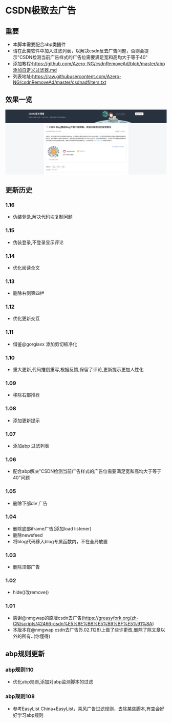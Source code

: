 # CSDN极致去广告
## 重要
- 本脚本需要配合abp类插件
- 请在此类软件中加入过滤列表，以解决csdn反去广告问题，否则会提示"CSDN检测当前广告样式的广告位需要满足宽和高均大于等于40"
- 添加教程:https://github.com/Azero-NG/csdnRemoveAd/blob/master/abp添加自定义过滤器.md
- 列表地址:https://raw.githubusercontent.com/Azero-NG/csdnRemoveAd/master/csdnadfilters.txt

## 效果一览
![预览](https://raw.githubusercontent.com/Azero-NG/csdnRemoveAd/master/preview.png)

## 更新历史
### 1.16
- 伪装登录,解决代码块复制问题


### 1.15
- 伪装登录,不登录显示评论


### 1.14
- 优化阅读全文


### 1.13
- 删除右侧第四栏

### 1.12
- 优化更新交互

### 1.11
- 借鉴@gorgiaxx 添加剪切板净化

### 1.10
- 重大更新,代码推倒重写,根据反馈,保留了评论,更新提示更加人性化

### 1.09
- 移除右部推荐
  
### 1.08
- 添加更新提示

### 1.07
- 添加abp 过滤列表

### 1.06
- 配合abp解决"CSDN检测当前广告样式的广告位需要满足宽和高均大于等于40"问题

### 1.05
- 删除下部div 广告

### 1.04
- 删除底部iframe广告(添加load listener)
- 删除newsfeed
- 将blog代码移入blog专属函数内，不在全局放置

### 1.03
- 删除顶部广告

### 1.02
- hide()改remove()

### 1.01
- 感谢@nmgwap的原版csdn去广告(https://greasyfork.org/zh-CN/scripts/42466-csdn%E5%8E%BB%E5%B9%BF%E5%91%8A)
- 本版本在@nmgwap csdn去广告(5.02.1128)上做了些许更改,删除了除文章以外的所有..(你懂得)

## abp规则更新

### abp规则110
- 优化abp规则,添加对abp监测脚本的过滤


### abp规则108
- 参考EasyList China+EasyList，乘风广告过滤规则，去除某些脚本,有空会好好学习abp规则
